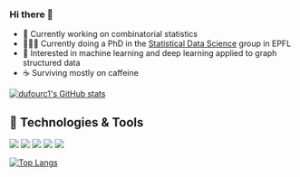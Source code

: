 ### Hi there 👋

- 🔭  Currently working on combinatorial statistics
- 👨🏼‍🔬 Currently doing a PhD in the [Statistical Data Science](https://www.epfl.ch/labs/sds/) group in EPFL
- 💬  Interested in machine learning and deep learning applied to graph structured data
- ☕  Surviving mostly on caffeine 


[![dufourc1's GitHub stats](https://github-readme-stats.vercel.app/api?username=dufourc1&count_private=true&show_icons=true&theme=transparent)](https://github.com/anuraghazra/github-readme-stats)


## 🔧 Technologies & Tools
![](https://img.shields.io/badge/PyTorch-Python-informational?style=flat&logo=pytorch&logoColor=white&color=2bbc8a)
![](https://img.shields.io/badge/PyG-Python-informational?style=flat&logoColor=white&color=2bbc8a)
![](https://img.shields.io/badge/DeepChem-Python-informational?style=flat&color=2bbc8a)
![](https://img.shields.io/badge/NetworkX-Python-informational?style=flat&logoColor=white&color=2bbc8a)
![](https://img.shields.io/badge/Captum-Python-informational?style=flat&logoColor=white&color=2bbc8a)

[![Top Langs](https://github-readme-stats.vercel.app/api/top-langs/?username=dufourc1&layout=compact)](https://github.com/anuraghazra/github-readme-stats)

<!--
**dufourc1/dufourc1** is a ✨ _special_ ✨ repository because its `README.md` (this file) appears on your GitHub profile.

Here are some ideas to get you started:

- 🔭 I’m currently working on ...
- 🌱 I’m currently learning ...
- 👯 I’m looking to collaborate on ...
- 🤔 I’m looking for help with ...
- 💬 Ask me about ...
- 📫 How to reach me: ...
- 😄 Pronouns: ...
- ⚡ Fun fact: ...
-->
